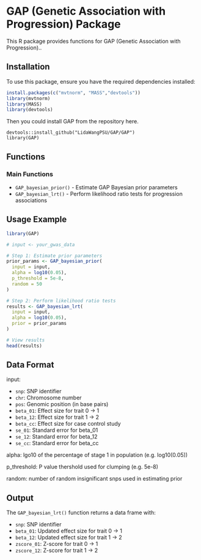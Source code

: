 # GAP (Genetic Association with Progression) Package

This R package provides functions for GAP (Genetic Association with Progression)..

## Installation

To use this package, ensure you have the required dependencies installed:

```r
install.packages(c("mvtnorm", "MASS","devtools"))
library(mvtnorm)
library(MASS)
library(devtools)
```
Then you could install GAP from the repository here.

```
devtools::install_github("LidaWangPSU/GAP/GAP")
library(GAP)
```

## Functions

### Main Functions

- `GAP_bayesian_prior()` - Estimate GAP Bayesian prior parameters
- `GAP_bayesian_lrt()` - Perform likelihood ratio tests for progression associations


## Usage Example

```r
library(GAP)

# input <- your_gwas_data

# Step 1: Estimate prior parameters
prior_params <- GAP_bayesian_prior(
  input = input, 
  alpha = log10(0.05), 
  p_threshold = 5e-8, 
  random = 50
)

# Step 2: Perform likelihood ratio tests
results <- GAP_bayesian_lrt(
  input = input, 
  alpha = log10(0.05), 
  prior = prior_params
)

# View results
head(results)
```

## Data Format
input:
- `snp`: SNP identifier
- `chr`: Chromosome number
- `pos`: Genomic position (in base pairs)
- `beta_01`: Effect size for trait 0 -> 1
- `beta_12`: Effect size for trait 1 -> 2
- `beta_cc`: Effect size for case control study
- `se_01`: Standard error for beta_01
- `se_12`: Standard error for beta_12
- `se_cc`: Standard error for beta_cc

alpha: lgo10 of the percentage of stage 1 in population (e.g. log10(0.05))

p_threshold: P value thershold used for clumping (e.g. 5e-8)

random: number of random insignificant snps used in estimating prior

## Output

The `GAP_bayesian_lrt()` function returns a data frame with:
- `snp`: SNP identifier
- `beta_01`: Updated effect size for trait 0 -> 1
- `beta_12`: Updated effect size for trait 1 -> 2
- `zscore_01`: Z-score for trait 0 -> 1
- `zscore_12`: Z-score for trait 1 -> 2


